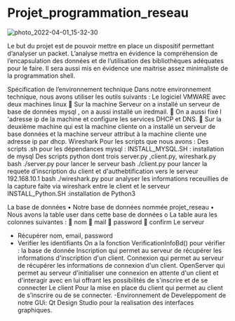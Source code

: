 # Projet_programmation_reseau
![photo_2022-04-01_15-32-30](https://user-images.githubusercontent.com/78869773/161454897-0b291e99-80b9-4fa9-86ce-76844d358741.jpg)


 
Le but du projet est de pouvoir mettre en place un dispositif permettant d’analyser un packet. L’analyse mettra en évidence la compréhension de l’encapsulation des données et de l’utilisation des bibliothèques adéquates pour le faire. Il sera aussi mis en évidence une maitrise assez minimaliste de la programmation shell. 

Spécification de l’environnement technique
Dans notre environnement technique, nous avons utiliser les outils suivants :
Le logiciel VMWARE avec deux machines linux 
	Sur la machine Serveur on a installé un serveur de base de données mysql , on a aussi installé un iredmail.
	On a aussi fixé l 'adresse ip de la machine et configure les services DHCP et DNS.
	Sur la deuxième machine qui est la machine cliente on a installé un serveur de base données et la machine serveur attribut à la machine cliente une adresse ip par dhcp.
Wireshark
Pour les scripts que nous avons :
Des scripts .sh pour les dépendances mysql :
INSTALL_MYSQL.SH : installation de mysql
Des scripts python dont trois server.py ,client.py, wireshark.py
bash ./server.py pour lancer le serveur
bash ./client.py pour lancer la requete d'inscription du client et d'authebtification vers le serveur 192.168.10.1
bash ./wireshark.py pour analyser les informations receuillies de la capture faite via wireshark entre le client et le serveur
INSTALL_Python.SH :installation de Python3

La base de données
•	Notre base de données nommée projet_reseau
•	Nous avons la table user dans cette base de données
o	La table aura les colonnes suivantes :
	nom
	mail
	password
	confirm
Le serveur
-	Récupérer  nom, email, password
-	Verifier les identifiants
On a  la fonction VerificationInfoBd() pour vérifier :
la base de donnée
Inscription qui permet au serveur de récupérer les informations d'inscription d'un client.
Connexion qui permet au serveur de récupérer les informations de connexion d'un client.
OpenServer qui permet au serveur d'initialiser une connexion en attente d'un client et d'interagir avec en lui offrant les possibilités de s'inscrire et de se connecter
Le client
Pour la mise en place du client qui permet au client de s’inscrire ou de se connecter.
-Environnement de Develeppoment de notre GUi: Qt Design Studio pour la realisation des interfaces graphiques.
